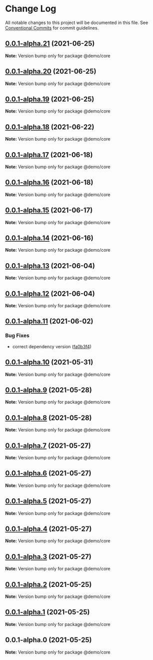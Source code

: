 # Change Log

All notable changes to this project will be documented in this file.
See [Conventional Commits](https://conventionalcommits.org) for commit guidelines.

## [0.0.1-alpha.21](https://github.com/uxland/lit/compare/@demo/core@0.0.1-alpha.20...@demo/core@0.0.1-alpha.21) (2021-06-25)

**Note:** Version bump only for package @demo/core





## [0.0.1-alpha.20](https://github.com/uxland/lit/compare/@demo/core@0.0.1-alpha.19...@demo/core@0.0.1-alpha.20) (2021-06-25)

**Note:** Version bump only for package @demo/core





## [0.0.1-alpha.19](https://github.com/uxland/lit/compare/@demo/core@0.0.1-alpha.18...@demo/core@0.0.1-alpha.19) (2021-06-25)

**Note:** Version bump only for package @demo/core





## [0.0.1-alpha.18](https://github.com/uxland/lit/compare/@demo/core@0.0.1-alpha.17...@demo/core@0.0.1-alpha.18) (2021-06-22)

**Note:** Version bump only for package @demo/core





## [0.0.1-alpha.17](https://github.com/uxland/lit/compare/@demo/core@0.0.1-alpha.16...@demo/core@0.0.1-alpha.17) (2021-06-18)

**Note:** Version bump only for package @demo/core





## [0.0.1-alpha.16](https://github.com/uxland/lit/compare/@demo/core@0.0.1-alpha.15...@demo/core@0.0.1-alpha.16) (2021-06-18)

**Note:** Version bump only for package @demo/core





## [0.0.1-alpha.15](https://github.com/uxland/lit/compare/@demo/core@0.0.1-alpha.14...@demo/core@0.0.1-alpha.15) (2021-06-17)

**Note:** Version bump only for package @demo/core





## [0.0.1-alpha.14](https://github.com/uxland/lit/compare/@demo/core@0.0.1-alpha.13...@demo/core@0.0.1-alpha.14) (2021-06-16)

**Note:** Version bump only for package @demo/core





## [0.0.1-alpha.13](https://github.com/uxland/lit/compare/@demo/core@0.0.1-alpha.12...@demo/core@0.0.1-alpha.13) (2021-06-04)

**Note:** Version bump only for package @demo/core





## [0.0.1-alpha.12](https://github.com/uxland/lit/compare/@demo/core@0.0.1-alpha.11...@demo/core@0.0.1-alpha.12) (2021-06-04)

**Note:** Version bump only for package @demo/core





## [0.0.1-alpha.11](https://github.com/uxland/lit/compare/@demo/core@0.0.1-alpha.10...@demo/core@0.0.1-alpha.11) (2021-06-02)


### Bug Fixes

* correct dependency version ([fa0b3f4](https://github.com/uxland/lit/commit/fa0b3f49ff50e1102c986573fcc188ce8dc62999))





## [0.0.1-alpha.10](https://github.com/uxland/lit/compare/@demo/core@0.0.1-alpha.9...@demo/core@0.0.1-alpha.10) (2021-05-31)

**Note:** Version bump only for package @demo/core





## [0.0.1-alpha.9](https://github.com/uxland/lit/compare/@demo/core@0.0.1-alpha.8...@demo/core@0.0.1-alpha.9) (2021-05-28)

**Note:** Version bump only for package @demo/core





## [0.0.1-alpha.8](https://github.com/uxland/lit/compare/@demo/core@0.0.1-alpha.7...@demo/core@0.0.1-alpha.8) (2021-05-28)

**Note:** Version bump only for package @demo/core





## [0.0.1-alpha.7](https://github.com/uxland/lit/compare/@demo/core@0.0.1-alpha.6...@demo/core@0.0.1-alpha.7) (2021-05-27)

**Note:** Version bump only for package @demo/core





## [0.0.1-alpha.6](https://github.com/uxland/lit/compare/@demo/core@0.0.1-alpha.5...@demo/core@0.0.1-alpha.6) (2021-05-27)

**Note:** Version bump only for package @demo/core





## [0.0.1-alpha.5](https://github.com/uxland/lit/compare/@demo/core@0.0.1-alpha.4...@demo/core@0.0.1-alpha.5) (2021-05-27)

**Note:** Version bump only for package @demo/core





## [0.0.1-alpha.4](https://github.com/uxland/lit/compare/@demo/core@0.0.1-alpha.3...@demo/core@0.0.1-alpha.4) (2021-05-27)

**Note:** Version bump only for package @demo/core





## [0.0.1-alpha.3](https://github.com/uxland/lit/compare/@demo/core@0.0.1-alpha.2...@demo/core@0.0.1-alpha.3) (2021-05-27)

**Note:** Version bump only for package @demo/core





## [0.0.1-alpha.2](https://github.com/uxland/lit/compare/@demo/core@0.0.1-alpha.1...@demo/core@0.0.1-alpha.2) (2021-05-25)

**Note:** Version bump only for package @demo/core





## [0.0.1-alpha.1](https://github.com/uxland/lit/compare/@demo/core@0.0.1-alpha.0...@demo/core@0.0.1-alpha.1) (2021-05-25)

**Note:** Version bump only for package @demo/core





## 0.0.1-alpha.0 (2021-05-25)

**Note:** Version bump only for package @demo/core
